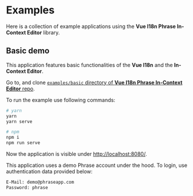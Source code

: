 # Examples

Here is a collection of example applications using the **Vue I18n Phrase In-Context Editor** library.

## Basic demo

This application features basic functionalities of the **Vue I18n** and the **In-Context Editor**.

Go to, and clone [`examples/basic` directory of **Vue I18n Phrase In-Context Editor** repo](https://github.com/phrase/vue-i18n-phrase-in-context-editor/tree/master/examples/basic).

To run the example use following commands:

```bash
# yarn
yarn
yarn serve

# npm
npm i
npm run serve
```

Now the application is visible under [http://localhost:8080/](http://localhost:8080/).

This application uses a demo Phrase account under the hood. To login, use authentication data provided below:

```bash
E-Mail: demo@phraseapp.com
Password: phrase
```
